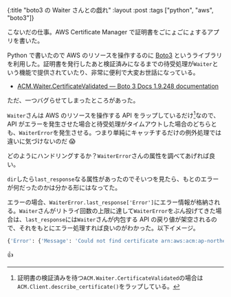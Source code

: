 {:title "boto3 の Waiter さんとの戯れ"
:layout :post
:tags ["python", "aws", "boto3"]}

こないだの仕事。AWS Certificate Manager で証明書をごにょごにょするアプリを書いた。

Python で書いたので AWS のリソースを操作するのに [Boto3](https://boto3.amazonaws.com/v1/documentation/api/latest/index.html) というライブラリを利用した。証明書を発行したあと検証済みになるまでの待受処理が`Waiter`という機能で提供されていたり、非常に便利で大変お世話になっている。

- [ACM.Waiter.CertificateValidated — Boto 3 Docs 1.9.248 documentation](https://boto3.amazonaws.com/v1/documentation/api/latest/reference/services/acm.html#ACM.Waiter.CertificateValidated)

ただ、一つバグらせてしまったところがあった。

`Waiter`さんは AWS のリソースを操作する API をラップしているだけ[^1]なので、API がエラーを発生させた場合と待受処理がタイムアウトした場合のどちらとも、`WaiterError`を発生させる。つまり単純にキャッチするだけの例外処理では違いに気づけないのだ 😱

[^1]: 証明書の検証済みを待つ`ACM.Waiter.CertificateValidated`の場合は`ACM.Client.describe_certificate()`をラップしている。

どのようにハンドリングするか？`WaiterError`さんの属性を調べてあげれば良い。

`dir`したら`last_response`なる属性があったのでそいつを見たら、もとのエラーが何だったのかは分かる形にはなってた。

エラーの場合、`WaiterError.last_response['Error']`にエラー情報が格納される。`Waiter`さんがリトライ回数の上限に達して`WaiterError`をぶん投げてきた場合は、`last_response`には`Waiter`さんが内包する API の戻り値が架空されるので、それをもとにエラー処理すれば良いのがわかった。以下イメージ。

```python
{'Error': {'Message': 'Could not find certificate arn:aws:acm:ap-northeast-1:xxxxxxxxxxxx:certificate/xxxxxxxx-xxxx-xxxx-xxxx-xxxxxxxxxxxx in account xxxxxxxxxxxx.', 'Code': 'ResourceNotFoundException'}, 'ResponseMetadata': {'RequestId': 'xxxxxxxx-xxxx-xxxx-xxxx-xxxxxxxxxxxx', 'HTTPStatusCode': 400, 'HTTPHeaders': {'x-amzn-requestid': 'xxxxxxxx-xxxx-xxxx-xxxx-xxxxxxxxxxxx', 'content-type': 'application/x-amz-json-1.1', 'content-length': '191', 'date': 'Fri, 11 Oct 2019 03:51:10 GMT', 'connection': 'close'}, 'RetryAttempts': 0}}
```

👍
